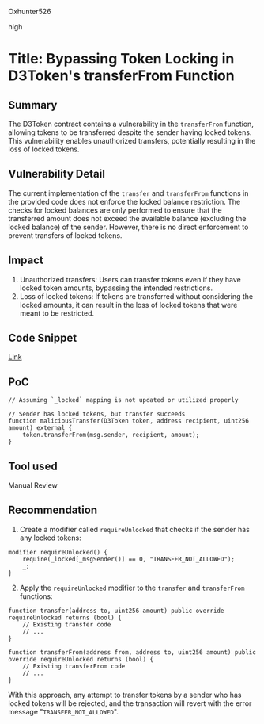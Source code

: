 Oxhunter526

high

# Title: Bypassing Token Locking in D3Token's transferFrom Function

## Summary
The D3Token contract contains a vulnerability in the `transferFrom` function, allowing tokens to be transferred despite the sender having locked tokens. This vulnerability enables unauthorized transfers, potentially resulting in the loss of locked tokens.
## Vulnerability Detail
The current implementation of the `transfer` and `transferFrom` functions in the provided code does not enforce the locked balance restriction. The checks for locked balances are only performed to ensure that the transferred amount does not exceed the available balance (excluding the locked balance) of the sender. However, there is no direct enforcement to prevent transfers of locked tokens.

## Impact
1. Unauthorized transfers: 
Users can transfer tokens even if they have locked token amounts, bypassing the intended restrictions.
3. Loss of locked tokens:
If tokens are transferred without considering the locked amounts, it can result in the loss of locked tokens that were meant to be restricted.
## Code Snippet
[Link](https://github.com/sherlock-audit/2023-06-dodo/blob/main/new-dodo-v3/contracts/DODOV3MM/D3Vault/periphery/D3Token.sol#L46-L51)
## PoC
```solidity
// Assuming `_locked` mapping is not updated or utilized properly

// Sender has locked tokens, but transfer succeeds
function maliciousTransfer(D3Token token, address recipient, uint256 amount) external {
    token.transferFrom(msg.sender, recipient, amount);
}
```
## Tool used

Manual Review

## Recommendation
1. Create a modifier called `requireUnlocked` that checks if the sender has any locked tokens:
```solidity
modifier requireUnlocked() {
    require(_locked[_msgSender()] == 0, "TRANSFER_NOT_ALLOWED");
    _;
}

```
2. Apply the `requireUnlocked` modifier to the `transfer` and `transferFrom` functions:
```solidity
function transfer(address to, uint256 amount) public override requireUnlocked returns (bool) {
    // Existing transfer code
    // ...
}

function transferFrom(address from, address to, uint256 amount) public override requireUnlocked returns (bool) {
    // Existing transferFrom code
    // ...
}

```
With this approach, any attempt to transfer tokens by a sender who has locked tokens will be rejected, and the transaction will revert with the error message "`TRANSFER_NOT_ALLOWED`".
